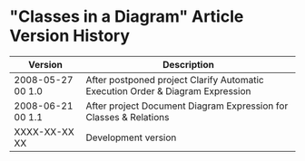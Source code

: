 ﻿"Classes in a Diagram" Article Version History
==============================================

| Version            | Description                                                                    |
|--------------------|--------------------------------------------------------------------------------|
| 2008-05-27 00  1.0 | After postponed project Clarify Automatic Execution Order & Diagram Expression |
| 2008-06-21 00  1.1 | After project Document Diagram Expression for Classes & Relations              |
| XXXX-XX-XX XX      | Development version                                                            |